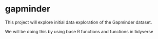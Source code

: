 # gapminder

This project will explore initial data exploration of the Gapminder dataset.

We will be doing this by using base R functions and functions in tidyverse


